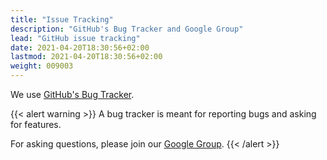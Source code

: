 ```yaml
---
title: "Issue Tracking"
description: "GitHub's Bug Tracker and Google Group"
lead: "GitHub issue tracking"
date: 2021-04-20T18:30:56+02:00
lastmod: 2021-04-20T18:30:56+02:00
weight: 009003
---
```


We use [GitHub's Bug Tracker](https://github.com/gatling/gatling/issues).

{{< alert warning >}}
A bug tracker is meant for reporting bugs and asking for features.

For asking questions, please join our [Google Group](https://groups.google.com/g/gatling).
{{< /alert >}}
